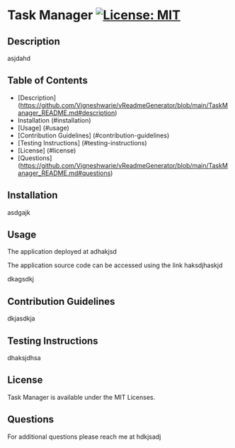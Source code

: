 # Task Manager      [![License: MIT](https://img.shields.io/badge/License-MIT-yellow.svg)](https://opensource.org/licenses/MIT)

## Description

asjdahd

## Table of Contents

* [Description] (https://github.com/Vigneshwarie/vReadmeGenerator/blob/main/TaskManager_README.md#description)
* Installation (#installation)
* [Usage] (#usage)
* [Contribution Guidelines] (#contribution-guidelines)
* [Testing Instructions] (#testing-instructions)
* [License] (#license)
* [Questions] (https://github.com/Vigneshwarie/vReadmeGenerator/blob/main/TaskManager_README.md#questions)

## Installation

asdgajk

## Usage

The application deployed at adhakjsd

The application source code can be accessed using the link haksdjhaskjd

dkagsdkj

## Contribution Guidelines

dkjasdkja

## Testing Instructions

dhaksjdhsa

## License

Task Manager is available under the MIT Licenses.

## Questions

For additional questions please reach me at hdkjsadj

